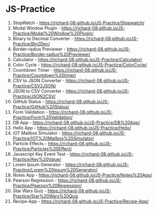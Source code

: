 # JS-Practice

1) StopWatch - https://richard-08.github.io/JS-Practice/Stopwatch/
2) Modal Window Plugin - https://richard-08.github.io/JS-Practice/Modal%20Window%20Plugin/
3) Binary to Decimal Converter - https://richard-08.github.io/JS-Practice/Bin2Dec/
4) Border-radius Previewer - https://richard-08.github.io/JS-Practice/Border-radius%20Previewer/
5) Calculator - https://richard-08.github.io/JS-Practice/Calculator/
6) Color Cycle - https://richard-08.github.io/JS-Practice/ColorCycle/
7) Countdown Timer - https://richard-08.github.io/JS-Practice/Countdown%20timer/
8) CSV to JSON Converter - https://richard-08.github.io/JS-Practice/CSV2JSON/
9) JSON to CSV Converter - https://richard-08.github.io/JS-Practice/JSON2CSV/
10) GitHub Status - https://richard-08.github.io/JS-Practice/GitHub%20Status/
11) Form Validation - https://richard-08.github.io/JS-Practice/Form%20Validation/
12) DB App - https://richard-08.github.io/JS-Practice/DB%20App/
13) Hello App - https://richard-08.github.io/JS-Practice/Hello/
14) IOT Mailbox Simulator - https://richard-08.github.io/JS-Practice/IOT%20Mailbox%20Simulator/
15) Particle Effects - https://richard-08.github.io/JS-Practice/Particles%20Effect/
16) Javascript Key Event Test - https://richard-08.github.io/JS-Practice/Key%20Value/
17) Lorem Ipsum Generator - https://richard-08.github.io/JS-Practice/Lorem%20Ipsum%20Generator/
18) Notes App - https://richard-08.github.io/JS-Practice/Notes%20App/
19) Pearson Regression - https://richard-08.github.io/JS-Practice/Pearson%20Regression/
20) Star Wars Quiz - https://richard-08.github.io/JS-Practice/Star%20Wars%20Quiz
21) Recipe-App - https://richard-08.github.io/JS-Practice/Recipe-App/
